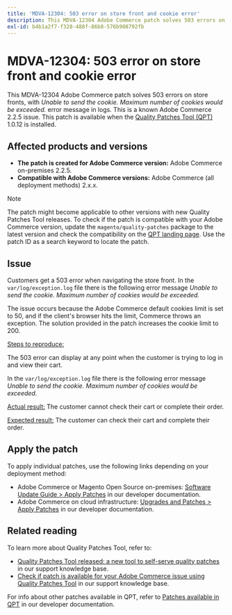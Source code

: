 ```yaml
---
title: 'MDVA-12304: 503 error on store front and cookie error'
description: This MDVA-12304 Adobe Commerce patch solves 503 errors on store fronts, with *Unable to send the cookie. Maximum number of cookies would be exceeded.* error message in logs. This is a known Adobe Commerce 2.2.5 issue. This patch is available when the [Quality Patches Tool (QPT)](/help/announcements/adobe-commerce-announcements/magento-quality-patches-released-new-tool-to-self-serve-quality-patches.md) 1.0.12 is installed.
exl-id: b4b1a2f7-f328-488f-86b8-576b908792fb
---
```

# MDVA-12304: 503 error on store front and cookie error

This MDVA-12304 Adobe Commerce patch solves 503 errors on store fronts, with *Unable to send the cookie. Maximum number of cookies would be exceeded.* error message in logs. This is a known Adobe Commerce 2.2.5 issue. This patch is available when the [Quality Patches Tool (QPT)](/help/announcements/adobe-commerce-announcements/magento-quality-patches-released-new-tool-to-self-serve-quality-patches.md) 1.0.12 is installed.

## Affected products and versions

* **The patch is created for Adobe Commerce version:** Adobe Commerce on-premises 2.2.5.
* **Compatible with Adobe Commerce versions:** Adobe Commerce (all deployment methods) 2.x.x.

>[!NOTE]
>
>The patch might become applicable to other versions with new Quality Patches Tool releases. To check if the patch is compatible with your Adobe Commerce version, update the `magento/quality-patches` package to the latest version and check the compatibility on the [QPT landing page](https://devdocs.magento.com/quality-patches/tool.html#patch-grid). Use the patch ID as a search keyword to locate the patch.

## Issue

Customers get a 503 error when navigating the store front. In the `var/log/exception.log` file there is the following error message *Unable to send the cookie. Maximum number of cookies would be exceeded.*

The issue occurs because the Adobe Commerce default cookies limit is set to 50, and if the client's browser hits the limit, Commerce throws an exception. The solution provided in the patch increases the cookie limit to 200.

 <u>Steps to reproduce:</u>

The 503 error can display at any point when the customer is trying to log in and view their cart.

In the `var/log/exception.log` file there is the following error message *Unable to send the cookie. Maximum number of cookies would be exceeded.*

 <u>Actual result:</u> The customer cannot check their cart or complete their order.

 <u>Expected result:</u> The customer can check their cart and complete their order.

## Apply the patch

To apply individual patches, use the following links depending on your deployment method:

* Adobe Commerce or Magento Open Source on-premises: [Software Update Guide > Apply Patches](https://devdocs.magento.com/guides/v2.4/comp-mgr/patching/mqp.html) in our developer documentation.
* Adobe Commerce on cloud infrastructure: [Upgrades and Patches > Apply Patches](https://devdocs.magento.com/cloud/project/project-patch.html) in our developer documentation.


## Related reading

To learn more about Quality Patches Tool, refer to:

* [Quality Patches Tool released: a new tool to self-serve quality patches](/help/announcements/adobe-commerce-announcements/magento-quality-patches-released-new-tool-to-self-serve-quality-patches.md) in our support knowledge base.
* [Check if patch is available for your Adobe Commerce issue using Quality Patches Tool](/help/support-tools/patches-available-in-qpt-tool/check-patch-for-magento-issue-with-magento-quality-patches.md) in our support knowledge base.

For info about other patches available in QPT, refer to [Patches available in QPT](https://devdocs.magento.com/quality-patches/tool.html#patch-grid) in our developer documentation.
